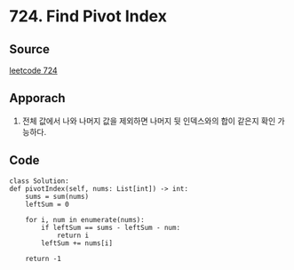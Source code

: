 # 724. Find Pivot Index

## Source
[leetcode 724](https://leetcode.com/problems/find-pivot-index/description/?envType=study-plan-v2&envId=leetcode-75)


## Apporach
1. 전체 값에서 나와 나머지 값을 제외하면 나머지 뒷 인덱스와의 합이 같은지 확인 가능하다.


## Code
    class Solution:
    def pivotIndex(self, nums: List[int]) -> int:
        sums = sum(nums)
        leftSum = 0

        for i, num in enumerate(nums):
            if leftSum == sums - leftSum - num:
                return i
            leftSum += nums[i]
        
        return -1
